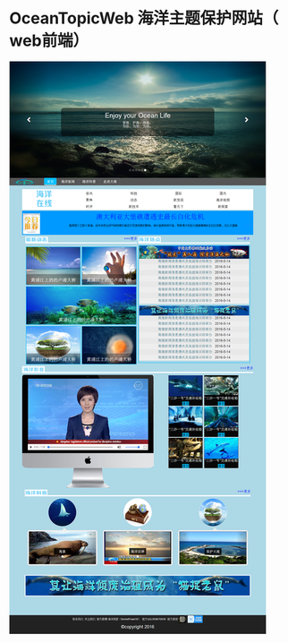 # OceanTopicWeb  海洋主题保护网站（ web前端）
![](https://github.com/forrestyuan/OceanTopicWeb/blob/master/%E7%88%B1%E6%8A%A4%E6%B5%B7%E6%B4%8B.png)
